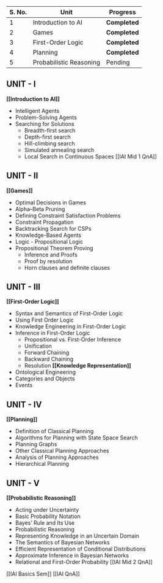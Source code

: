 
| S. No. | Unit                    | Progress      |
| ------ | ----------------------- | ------------- |
| 1      | Introduction to AI      | **Completed** |
| 2      | Games                   | **Completed** |
| 3      | First-Order Logic       | **Completed** |
| 4      | Planning                | **Completed** |
| 5      | Probabilistic Reasoning | Pending       |
	
## UNIT - I
**[[Introduction to AI]]**
- Intelligent Agents
- Problem-Solving Agents
- Searching for Solutions
  - Breadth-first search
  - Depth-first search
  - Hill-climbing search
  - Simulated annealing search
  - Local Search in Continuous Spaces
[[IAI Mid 1 QnA]]
## UNIT - II
**[[Games]]**
- Optimal Decisions in Games
- Alpha–Beta Pruning
- Defining Constraint Satisfaction Problems
- Constraint Propagation
- Backtracking Search for CSPs
- Knowledge-Based Agents
- Logic - Propositional Logic
- Propositional Theorem Proving
  - Inference and Proofs
  - Proof by resolution
  - Horn clauses and definite clauses

## UNIT - III
**[[First-Order Logic]]**
- Syntax and Semantics of First-Order Logic
- Using First Order Logic
- Knowledge Engineering in First-Order Logic
- Inference in First-Order Logic
  - Propositional vs. First-Order Inference
  - Unification
  - Forward Chaining
  - Backward Chaining
  - Resolution
**[[Knowledge Representation]]**
- Ontological Engineering
- Categories and Objects
- Events

## UNIT - IV
**[[Planning]]**
- Definition of Classical Planning
- Algorithms for Planning with State Space Search
- Planning Graphs
- Other Classical Planning Approaches
- Analysis of Planning Approaches
- Hierarchical Planning

## UNIT - V
**[[Probabilistic Reasoning]]**
- Acting under Uncertainty
- Basic Probability Notation
- Bayes’ Rule and Its Use
- Probabilistic Reasoning
- Representing Knowledge in an Uncertain Domain
- The Semantics of Bayesian Networks
- Efficient Representation of Conditional Distributions
- Approximate Inference in Bayesian Networks
- Relational and First-Order Probability
[[IAI Mid 2 QnA]]

[[IAI Basics Sem]]
[[IAI QnA]]